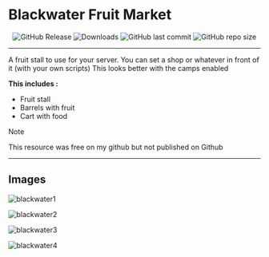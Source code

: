 # Blackwater Fruit Market
<p align="center">
  <img alt="GitHub Release" src="https://img.shields.io/github/v/release/JustRoys/JR-BlackWaterFruitMarket">
  <img alt="Downloads" src="https://img.shields.io/github/downloads/JustRoys/JR-BlackwaterFruitMarket/total">
  <img alt="GitHub last commit" src="https://img.shields.io/github/last-commit/JustRoys/JR-BlackwaterFruitMarket">
  <img alt="GitHub repo size" src="https://img.shields.io/github/repo-size/JustRoys/JR-BlackwaterFruitMarket">
</p>

---

A fruit stall to use for your server.
You can set a shop or whatever in front of it (with your own scripts)
This looks better with the camps enabled

**This includes :**
- Fruit stall
- Barrels with fruit
- Cart with food

> [!NOTE]
> This resource was free on my github but not published on Github
---
## Images
![blackwater1](https://github.com/user-attachments/assets/0f9281dc-2d48-4f6a-ad1e-af0e69f805ac)

![blackwater2](https://github.com/user-attachments/assets/095cee77-2359-4de6-8d18-f321dc294d81)

![blackwater3](https://github.com/user-attachments/assets/9b167993-b3f9-417d-a922-31c6bf5f1c43)

![blackwater4](https://github.com/user-attachments/assets/f053fd89-9d93-4085-85b1-396be34c4cf5)